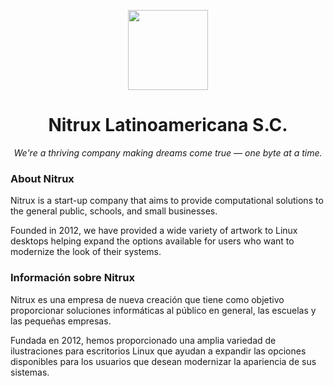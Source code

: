 <!--

**Here are some ideas to get you started:**

🙋‍♀️ A short introduction - what is your organization all about?
🌈 Contribution guidelines - how can the community get involved?
👩‍💻 Useful resources - where can the community find your docs? Is there anything else the community should know?
🍿 Fun facts - what does your team eat for breakfast?
🧙 Remember, you can do mighty things with the power of [Markdown](https://docs.github.com/github/writing-on-github/getting-started-with-writing-and-formatting-on-github/basic-writing-and-formatting-syntax)
-->

<p align="center">
  <img width="128" height="128" src="https://avatars.githubusercontent.com/u/5579380?s=200&v=4">
</p>

<h1 align="center">Nitrux Latinoamericana S.C.</h1>
<p align="center"><em>We're a thriving company making dreams come true — one byte at a time.</em></p>

### About Nitrux

Nitrux is a start-up company that aims to provide computational solutions to the general public, schools, and small businesses.

Founded in 2012, we have provided a wide variety of artwork to Linux desktops helping expand the options available for users who want to modernize the look of their systems.

### Información sobre Nitrux

Nitrux es una empresa de nueva creación que tiene como objetivo proporcionar soluciones informáticas al público en general, las escuelas y las pequeñas empresas.

Fundada en 2012, hemos proporcionado una amplia variedad de ilustraciones para escritorios Linux que ayudan a expandir las opciones disponibles para los usuarios que desean modernizar la apariencia de sus sistemas.
